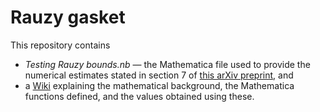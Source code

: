 # Rauzy gasket

This repository contains 

- *Testing Rauzy bounds.nb* — the Mathematica file used to provide the numerical estimates stated in section 7 of [this arXiv preprint](https://arxiv.org/abs/2110.07264), and
- a [Wiki](https://github.com/sewell-math/rauzy-gasket-upper/wiki) explaining the mathematical background, the Mathematica functions defined, and the values obtained using these.
